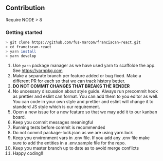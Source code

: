 ## Contribution

Require NODE > 8

### Getting started

```sh
> git clone https://github.com/fus-marcom/franciscan-react.git
> cd franciscan-react
> yarn install
> yarn develop
```

1. Use `yarn` package manager as we have used yarn to scaffolde the app. See https://yarnpkg.com
2. Make a separate branch per feature added or bug fixed. Make a different PR for each so that we can track history better.
3. **DO NOT COMMIT CHANGES THAT BREAKS THE RENDER**
4. No uncessary discussion about style guide. Always run precommit hook as prettier and eslint can format. You can add them to you editor as well. You can code in your own style and prettier and eslint will change it to standerd JS style which is our requirement. 
5. Open a new issue for a new feature so that we may add it to our kanban board.
6. Keep you commit messages meaningful
7. Running tests before commit is recommended
8. Do not commit package-lock.json as we are using yarn.lock
9. Keep you environment vars in .env file. If you add any .env file make sure to add the entities in a .env.sample file for the repo.
10. Keep  you master branch up to date as to avoid merge conflicts
11. Happy coding!!
